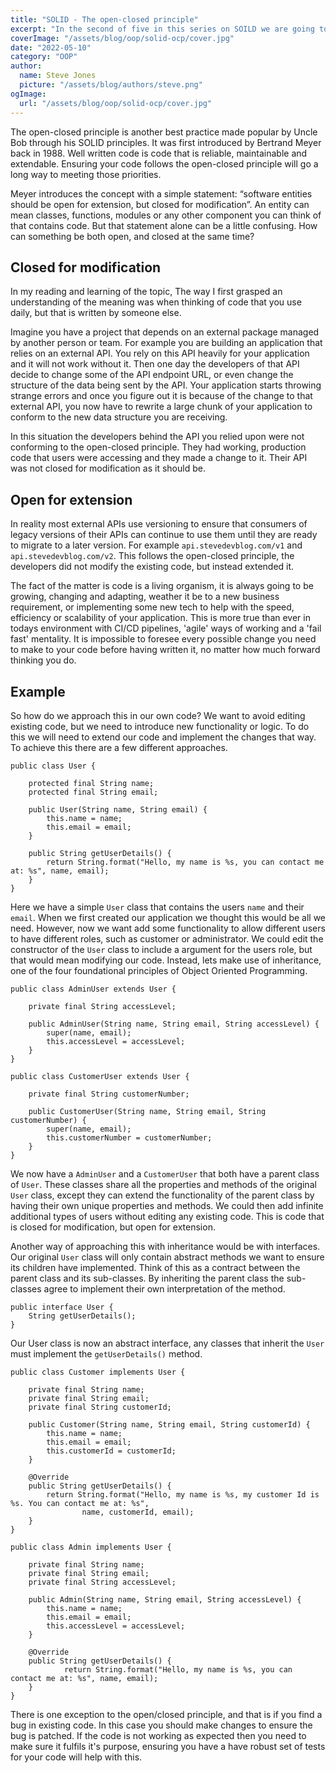 ```yaml
---
title: "SOLID - The open-closed principle"
excerpt: "In the second of five in this series on SOILD we are going to delve into the next letter O or the open/closed principle."
coverImage: "/assets/blog/oop/solid-ocp/cover.jpg"
date: "2022-05-10"
category: "OOP"
author:
  name: Steve Jones
  picture: "/assets/blog/authors/steve.png"
ogImage:
  url: "/assets/blog/oop/solid-ocp/cover.jpg"
---
```


The open-closed principle is another best practice made popular by Uncle Bob through his SOLID principles. It was first introduced by Bertrand Meyer back in 1988. Well written code is code that is reliable, maintainable and extendable. Ensuring your code follows the open-closed principle will go a long way to meeting those priorities.

Meyer introduces the concept with a simple statement: “software entities should be open for extension, but closed for modification”. An entity can mean classes, functions, modules or any other component you can think of that contains code. But that statement alone can be a little confusing. How can something be both open, and closed at the same time?

## Closed for modification

In my reading and learning of the topic, The way I first grasped an understanding of the meaning was when thinking of code that you use daily, but that is written by someone else.

Imagine you have a project that depends on an external package managed by another person or team. For example you are building an application that relies on an external API. You rely on this API heavily for your application and it will not work without it. Then one day the developers of that API decide to change some of the API endpoint URL, or even change the structure of the data being sent by the API. Your application starts throwing strange errors and once you figure out it is because of the change to that external API, you now have to rewrite a large chunk of your application to conform to the new data structure you are receiving.

In this situation the developers behind the API you relied upon were not conforming to the open-closed principle. They had working, production code that users were accessing and they made a change to it. Their API was not closed for modification as it should be.

## Open for extension

In reality most external APIs use versioning to ensure that consumers of legacy versions of their APIs can continue to use them until they are ready to migrate to a later version. For example `api.stevedevblog.com/v1` and `api.stevedevblog.com/v2`. This follows the open-closed principle, the developers did not modify the existing code, but instead extended it.

The fact of the matter is code is a living organism, it is always going to be growing, changing and adapting, weather it be to a new business requirement, or implementing some new tech to help with the speed, efficiency or scalability of your application. This is more true than ever in todays environment with CI/CD pipelines, 'agile' ways of working and a 'fail fast' mentality. It is impossible to foresee every possible change you need to make to your code before having written it, no matter how much forward thinking you do.

## Example

So how do we approach this in our own code? We want to avoid editing existing code, but we need to introduce new functionality or logic. To do this we will need to extend our code and implement the changes that
way. To achieve this there are a few different approaches.

```
public class User {

    protected final String name;
    protected final String email;

    public User(String name, String email) {
        this.name = name;
        this.email = email;
    }

    public String getUserDetails() {
        return String.format("Hello, my name is %s, you can contact me at: %s", name, email);
    }
}

```

Here we have a simple `User` class that contains the users `name` and their `email`. When we first created our application we thought this would be all we need. However, now we want add some functionality to allow different users to have different roles, such as customer or administrator. We could edit the constructor of the `User` class to include a argument for the users role, but that would mean modifying our code. Instead, lets make use of inheritance, one of the four foundational principles of Object Oriented Programming.

```
public class AdminUser extends User {

    private final String accessLevel;

    public AdminUser(String name, String email, String accessLevel) {
        super(name, email);
        this.accessLevel = accessLevel;
    }
}

public class CustomerUser extends User {

    private final String customerNumber;

    public CustomerUser(String name, String email, String customerNumber) {
        super(name, email);
        this.customerNumber = customerNumber;
    }
}

```

We now have a `AdminUser` and a `CustomerUser` that both have a parent class of `User`. These classes share all the properties and methods of the original `User` class, except they can extend the functionality of the parent class by having their own unique properties and methods. We could then add infinite additional types of users without editing any existing code. This is code that is closed for modification, but open for extension.

Another way of approaching this with inheritance would be with interfaces. Our original `User` class will only contain abstract methods we want to ensure its children have implemented. Think of this as a contract between the parent class and its sub-classes. By inheriting the parent class the sub-classes agree to implement their own interpretation of the method.

```
public interface User {
    String getUserDetails();
}

```

Our User class is now an abstract interface, any classes that inherit the `User` must implement the `getUserDetails()` method.

```
public class Customer implements User {

    private final String name;
    private final String email;
    private final String customerId;

    public Customer(String name, String email, String customerId) {
        this.name = name;
        this.email = email;
        this.customerId = customerId;
    }

    @Override
    public String getUserDetails() {
        return String.format("Hello, my name is %s, my customer Id is %s. You can contact me at: %s",
                name, customerId, email);
    }
}

public class Admin implements User {

    private final String name;
    private final String email;
    private final String accessLevel;

    public Admin(String name, String email, String accessLevel) {
        this.name = name;
        this.email = email;
        this.accessLevel = accessLevel;
    }

    @Override
    public String getUserDetails() {
            return String.format("Hello, my name is %s, you can contact me at: %s", name, email);
    }
}

```

There is one exception to the open/closed principle, and that is if you find a bug in existing code. In this case you should make changes to ensure the bug is patched. If the code is not working as expected then you need to make sure it fulfils it's purpose, ensuring you have a have robust set of tests for your code will help with this.
